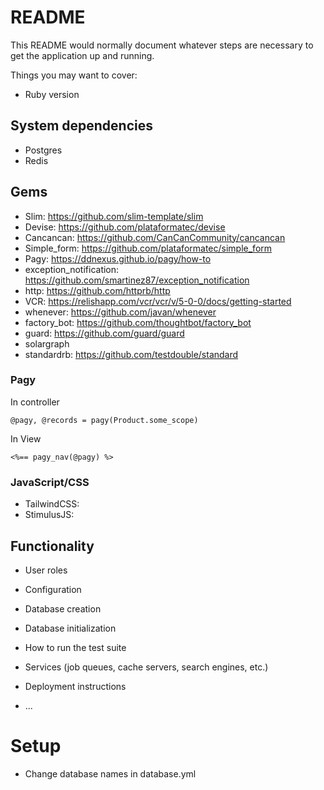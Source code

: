 # README

This README would normally document whatever steps are necessary to get the
application up and running.

Things you may want to cover:

* Ruby version

## System dependencies

* Postgres
* Redis

## Gems

* Slim: <https://github.com/slim-template/slim>
* Devise: <https://github.com/plataformatec/devise>
* Cancancan: <https://github.com/CanCanCommunity/cancancan>
* Simple_form: <https://github.com/plataformatec/simple_form>
* Pagy: <https://ddnexus.github.io/pagy/how-to>
* exception_notification: <https://github.com/smartinez87/exception_notification>
* http: <https://github.com/httprb/http>
* VCR: <https://relishapp.com/vcr/vcr/v/5-0-0/docs/getting-started>
* whenever: <https://github.com/javan/whenever>
* factory_bot: <https://github.com/thoughtbot/factory_bot>
* guard: <https://github.com/guard/guard>
* solargraph
* standardrb: <https://github.com/testdouble/standard>

### Pagy

In controller

    @pagy, @records = pagy(Product.some_scope)

In View

    <%== pagy_nav(@pagy) %>

### JavaScript/CSS

* TailwindCSS:
* StimulusJS:

## Functionality

* User roles

* Configuration

* Database creation

* Database initialization

* How to run the test suite

* Services (job queues, cache servers, search engines, etc.)

* Deployment instructions

* ...

# Setup

* Change database names in database.yml
